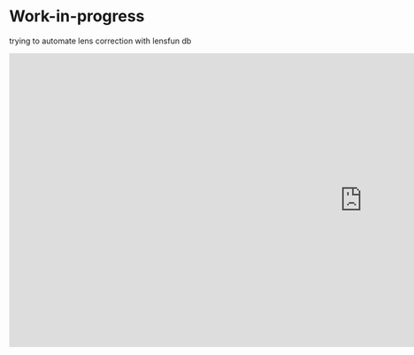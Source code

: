 # Work-in-progress

trying to automate lens correction with lensfun db

<iframe width="1276" height="531" src="https://www.youtube.com/embed/Ihd6r9h-TO8" frameborder="0" allow="autoplay; encrypted-media" allowfullscreen></iframe>
